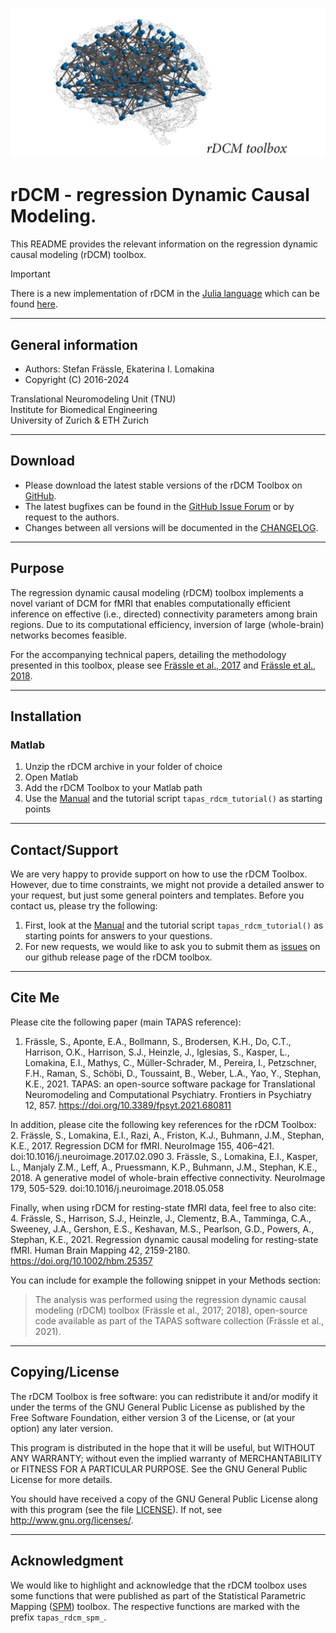 ![rDCM Logo](misc/rDCM_Logo.png?raw=true "rDCM Logo")



rDCM - regression Dynamic Causal Modeling.
========================================================================

This README provides the relevant information on the regression dynamic causal modeling (rDCM)
toolbox.

> [!IMPORTANT]
> There is a new implementation of rDCM in the [Julia language](https://julialang.org/) which can be found [here](https://github.com/ComputationalPsychiatry/RegressionDynamicCausalModeling.jl).

-------------------
General information
-------------------

- Authors: Stefan Frässle, Ekaterina I. Lomakina
- Copyright (C) 2016-2024

Translational Neuromodeling Unit (TNU)
<br>Institute for Biomedical Engineering
<br>University of Zurich & ETH Zurich

--------
Download
--------

- Please download the latest stable versions of the rDCM Toolbox on [GitHub](https://github.com/ComputationalPsychiatry/rDCM).
- The latest bugfixes can be found in the [GitHub Issue Forum](https://github.com/ComputationalPsychiatry/rDCM/issues) or by request to the authors. 
- Changes between all versions will be documented in the 
  [CHANGELOG](CHANGELOG.md).



-------
Purpose
-------

The regression dynamic causal modeling (rDCM) toolbox implements a novel variant 
of DCM for fMRI that enables computationally efficient inference on effective (i.e.,
directed) connectivity parameters among brain regions. Due to its
computational efficiency, inversion of large (whole-brain) networks becomes feasible.

For the accompanying technical papers, detailing the methodology presented in this toolbox,
please see [Frässle et al., 2017](https://www.sciencedirect.com/science/article/pii/S105381191730201X?via%3Dihub) 
and [Frässle et al., 2018](https://www.sciencedirect.com/science/article/pii/S1053811918304762?via%3Dihub).



------------
Installation
------------

### Matlab ###
1. Unzip the rDCM archive in your folder of choice
2. Open Matlab
3. Add the rDCM Toolbox to your Matlab path
4. Use the [Manual](docs/Manual.pdf) and the tutorial script `tapas_rdcm_tutorial()` as starting points



---------------
Contact/Support
---------------

We are very happy to provide support on how to use the rDCM Toolbox. However, 
due to time constraints, we might not provide a detailed answer to your request, 
but just some general pointers and templates. Before you contact us, please try the following:

1. First, look at the [Manual](docs/Manual.pdf) and the tutorial script `tapas_rdcm_tutorial()` as starting points for answers to your questions.
2. For new requests, we would like to ask you to submit them as 
   [issues](https://github.com/ComputationalPsychiatry/rDCM/issues) on our github release page of the rDCM toolbox.



----------
Cite Me
----------

Please cite the following paper (main TAPAS reference):
1. Frässle, S., Aponte, E.A., Bollmann, S., Brodersen, K.H., Do, C.T., Harrison, O.K., Harrison, S.J., Heinzle, J., Iglesias, S., Kasper, L., Lomakina, E.I., Mathys, C., Müller-Schrader, M., Pereira, I., Petzschner, F.H., Raman, S., Schöbi, D., Toussaint, B., Weber, L.A., Yao, Y., Stephan, K.E., 2021. TAPAS: an open-source software package for Translational Neuromodeling and Computational Psychiatry. Frontiers in Psychiatry 12, 857. https://doi.org/10.3389/fpsyt.2021.680811

In addition, please cite the following key references for the rDCM Toolbox:
2. Frässle, S., Lomakina, E.I., Razi, A., Friston, K.J., Buhmann, J.M., Stephan, K.E., 2017. Regression DCM for fMRI. NeuroImage 155, 406–421. doi:10.1016/j.neuroimage.2017.02.090
3. Frässle, S., Lomakina, E.I., Kasper, L., Manjaly Z.M., Leff, A., Pruessmann, K.P., Buhmann, J.M., Stephan, K.E., 2018. A generative model of whole-brain effective connectivity. NeuroImage 179, 505-529. doi:10.1016/j.neuroimage.2018.05.058

Finally, when using rDCM for resting-state fMRI data, feel free to also cite:
4. Frässle, S., Harrison, S.J., Heinzle, J., Clementz, B.A., Tamminga, C.A., Sweeney, J.A., Gershon, E.S., Keshavan, M.S., Pearlson, G.D., Powers, A., Stephan, K.E., 2021. Regression dynamic causal modeling for resting-state fMRI. Human Brain Mapping 42, 2159-2180. https://doi.org/10.1002/hbm.25357

You can include for example the following snippet in your Methods section:
> The analysis was performed using the regression dynamic causal modeling (rDCM) toolbox (Frässle et al., 2017; 2018), open-source code available as part of the TAPAS software collection (Frässle et al., 2021).



---------------
Copying/License
---------------

The rDCM Toolbox is free software: you can redistribute it and/or
modify it under the terms of the GNU General Public License as
published by the Free Software Foundation, either version 3 of the
License, or (at your option) any later version.

This program is distributed in the hope that it will be useful, but
WITHOUT ANY WARRANTY; without even the implied warranty of
MERCHANTABILITY or FITNESS FOR A PARTICULAR PURPOSE.  See the GNU
General Public License for more details.

You should have received a copy of the GNU General Public License
along with this program (see the file [LICENSE](LICENSE)).  If not, see
<http://www.gnu.org/licenses/>.



--------------
Acknowledgment
--------------

We would like to highlight and acknowledge that the rDCM toolbox uses some 
functions that were published as part of the Statistical Parametric Mapping 
([SPM](https://www.fil.ion.ucl.ac.uk/spm/software/)) toolbox. The respective 
functions are marked with the prefix `tapas_rdcm_spm_`.
